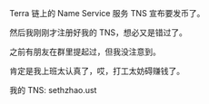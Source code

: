 Terra 链上的 Name Service 服务 TNS 宣布要发币了。

然后我刚刚才注册好我的 TNS，想必又是错过了。

之前有朋友在群里提起过，但我没注意到。

肯定是我上班太认真了，哎，打工太妨碍赚钱了。

我的 TNS: sethzhao.ust
